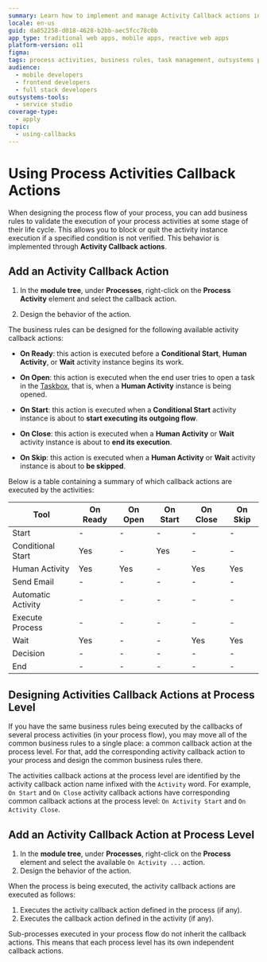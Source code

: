 ```yaml
---
summary: Learn how to implement and manage Activity Callback actions in OutSystems 11 (O11) to control process activities based on business rules.
locale: en-us
guid: da852258-d018-4628-b2bb-aec5fcc78c0b
app_type: traditional web apps, mobile apps, reactive web apps
platform-version: o11
figma:
tags: process activities, business rules, task management, outsystems platform, activity lifecycle
audience:
  - mobile developers
  - frontend developers
  - full stack developers
outsystems-tools:
  - service studio
coverage-type:
  - apply
topic:
  - using-callbacks
---
```


# Using Process Activities Callback Actions

When designing the process flow of your process, you can add business rules to validate the execution of your process activities at some stage of their life cycle. This allows you to block or quit the activity instance execution if a specified condition is not verified. This behavior is implemented through **Activity Callback actions**.

## Add an Activity Callback Action

1. In the **module tree**, under **Processes**, right-click on the **Process Activity** element and select the callback action.

1. Design the behavior of the action.

The business rules can be designed for the following available activity callback actions:

* **On Ready**: this action is executed before a **Conditional Start**, **Human Activity**, or **Wait** activity instance begins its work.

* **On Open**: this action is executed when the end user tries to open a task in the [Taskbox](../intro.md#using-the-taskbox), that is, when a **Human Activity** instance is being opened.

* **On Start**: this action is executed when a **Conditional Start** activity instance is about to **start executing its outgoing flow**.

* **On Close**: this action is executed when a **Human Activity** or **Wait** activity instance is about to **end its execution**.

* **On Skip**: this action is executed when a **Human Activity** or **Wait** activity instance is about to **be skipped**.

Below is a table containing a summary of which callback actions are executed by the activities:

|Tool   | On Ready   | On Open   | On Start   | On Close   | On Skip   |
|----------|----------|----------|----------|----------|----------|
| Start|-|-|-|-|-|
| Conditional Start|Yes|-|Yes|-|-|
| Human Activity|Yes|Yes|-|Yes|Yes|
| Send Email|-|-|-|-|-|
| Automatic Activity|-|-|-|-|-|
| Execute Process|-|-|-|-|-|
| Wait|Yes|-|-|Yes|Yes|
| Decision|-|-|-|-|-|
| End|-|-|-|-|-|

## Designing Activities Callback Actions at Process Level

If you have the same business rules being executed by the callbacks of several process activities (in your process flow), you may move all of the common business rules to a single place: a common callback action at the process level. For that, add the corresponding activity callback action to your process and design the common business rules there.

<div class="info" markdown="1">

The activities callback actions at the process level are identified by the activity callback action name infixed with the `Activity` word. For example, `On Start` and `On Close` activity callback actions have corresponding common callback actions at the process level: `On Activity Start` and `On Activity Close`.

</div>

## Add an Activity Callback Action at Process Level

1. In the **module tree**, under **Processes**, right-click on the **Process** element and select the available `On Activity ...` action.
1. Design the behavior of the action.

When the process is being executed, the activity callback actions are executed as follows:

1. Executes the activity callback action defined in the process (if any).
1. Executes the callback action defined in the activity (if any).

<div class="warning" markdown="1">

Sub-processes executed in your process flow do not inherit the callback actions. This means that each process level has its own independent callback actions.

</div>
